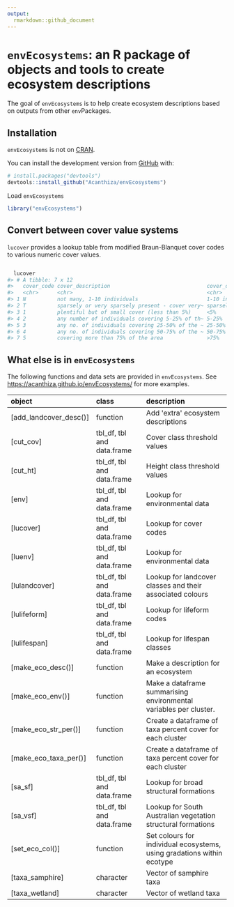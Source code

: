 ```yaml
---
output:
  rmarkdown::github_document
---
```


<!-- README.md is generated from README.Rmd. Please edit that file -->



# `envEcosystems`: an R package of objects and tools to create ecosystem descriptions

<!-- badges: start -->
<!-- badges: end -->

The goal of `envEcosystems` is to help create ecosystem descriptions based on outputs from other `env`Packages.

## Installation

`envEcosystems` is not on [CRAN](https://CRAN.R-project.org).

You can install the development version from [GitHub](https://github.com/) with:

``` r
# install.packages("devtools")
devtools::install_github("Acanthiza/envEcosystems")
```

Load `envEcosystems`


```r
library("envEcosystems")
```

## Convert between cover value systems

`lucover` provides a lookup table from modified Braun-Blanquet cover codes to various numeric cover values.


```r

  lucover
#> # A tibble: 7 x 12
#>   cover_code cover_description                               cover_desc    cover_seq cover_1 cover_2 cover_3 cover_4    pa cover_mid cover_max cover_min
#>   <chr>      <chr>                                           <chr>             <int>   <int>   <dbl>   <dbl>   <dbl> <int>     <dbl>     <dbl>     <dbl>
#> 1 N          not many, 1-10 individuals                      1-10 individ~        13       1    0.02    0.01    0.01     1     0.01       0.01      0   
#> 2 T          sparsely or very sparsely present - cover very~ sparsely pre~        11       2    0.01    0.5     0.1      1     0.015      0.02      0.01
#> 3 1          plentiful but of small cover (less than 5%)     <5%                   9       3    0.03    1       1        1     0.025      0.05      0.02
#> 4 2          any number of individuals covering 5-25% of th~ 5-25%                 7       4    0.05    2       2        1     0.15       0.25      0.05
#> 5 3          any no. of individuals covering 25-50% of the ~ 25-50%                5       5    0.25    3       3        1     0.375      0.5       0.25
#> 6 4          any no. of individuals covering 50-75% of the ~ 50-75%                3       6    0.5     4       4        1     0.625      0.75      0.5 
#> 7 5          covering more than 75% of the area              >75%                  1       7    0.75    5       5        1     0.875      1         0.75
```

## What else is in `envEcosystems`

The following functions and data sets are provided in `envEcosystems`. See https://acanthiza.github.io/envEcosystems/ for more examples.


|object                 |class                      |description                                                            |
|:----------------------|:--------------------------|:----------------------------------------------------------------------|
|[add_landcover_desc()] |function                   |Add 'extra' ecosystem descriptions                                     |
|[cut_cov]              |tbl_df, tbl and data.frame |Cover class threshold values                                           |
|[cut_ht]               |tbl_df, tbl and data.frame |Height class threshold values                                          |
|[env]                  |tbl_df, tbl and data.frame |Lookup for environmental data                                          |
|[lucover]              |tbl_df, tbl and data.frame |Lookup for cover codes                                                 |
|[luenv]                |tbl_df, tbl and data.frame |Lookup for environmental data                                          |
|[lulandcover]          |tbl_df, tbl and data.frame |Lookup for landcover classes and their associated colours              |
|[lulifeform]           |tbl_df, tbl and data.frame |Lookup for lifeform codes                                              |
|[lulifespan]           |tbl_df, tbl and data.frame |Lookup for lifespan classes                                            |
|[make_eco_desc()]      |function                   |Make a description for an ecosystem                                    |
|[make_eco_env()]       |function                   |Make a dataframe summarising environmental variables per cluster.      |
|[make_eco_str_per()]   |function                   |Create a dataframe of taxa percent cover for each cluster              |
|[make_eco_taxa_per()]  |function                   |Create a dataframe of taxa percent cover for each cluster              |
|[sa_sf]                |tbl_df, tbl and data.frame |Lookup for broad structural formations                                 |
|[sa_vsf]               |tbl_df, tbl and data.frame |Lookup for South Australian vegetation structural formations           |
|[set_eco_col()]        |function                   |Set colours for individual ecosystems, using gradations within ecotype |
|[taxa_samphire]        |character                  |Vector of samphire taxa                                                |
|[taxa_wetland]         |character                  |Vector of wetland taxa                                                 |




